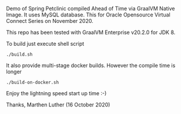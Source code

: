 Demo of Spring Petclinic compiled Ahead of Time via GraalVM Native Image. It uses MySQL database. This for Oracle Opensource Virtual Connect Series on November 2020. 

This repo has been tested with GraalVM Enterprise v20.2.0 for JDK 8.

To build just execute shell script
```
./build.sh
```

It also provide multi-stage docker builds. However the compile time is longer
```
./build-on-docker.sh
```

Enjoy the lightning speed start up time :-)

Thanks,
Marthen Luther
(16 October 2020)
